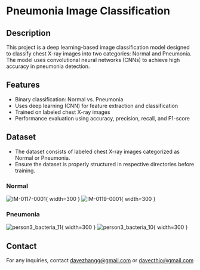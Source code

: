# Pneumonia Image Classification

## Description
This project is a deep learning-based image classification model designed to classify chest X-ray images into two categories: Normal and Pneumonia. The model uses convolutional neural networks (CNNs) to achieve high accuracy in pneumonia detection.

## Features
- Binary classification: Normal vs. Pneumonia
- Uses deep learning (CNN) for feature extraction and classification
- Trained on labeled chest X-ray images
- Performance evaluation using accuracy, precision, recall, and F1-score

## Dataset
- The dataset consists of labeled chest X-ray images categorized as Normal or Pneumonia.
- Ensure the dataset is properly structured in respective directories before training.

### Normal
![IM-0117-0001](https://github.com/user-attachments/assets/a547e084-6b3d-4b3b-ab4f-0e1922844ea4){ width=300 }
![IM-0119-0001](https://github.com/user-attachments/assets/759f8bd9-1f10-4cd2-ab81-ff5a3a422707){ width=300 }

### Pneumonia
![person3_bacteria_11](https://github.com/user-attachments/assets/af483260-3487-4adb-b865-aaa2c09ab42b){ width=300 }
![person3_bacteria_10](https://github.com/user-attachments/assets/15354c17-7557-42f2-aaac-4d80f7c30378){ width=300 }

## Contact
For any inquiries, contact davezhangg@gmail.com or davecthio@gmail.com
